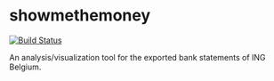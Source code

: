# showmethemoney

[![Build Status](https://travis-ci.org/KWyckmans/showmethemoney.svg?branch=master)](https://travis-ci.org/KWyckmans/showmethemoney)

An analysis/visualization tool for the exported bank statements of ING Belgium.
